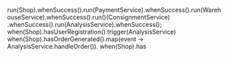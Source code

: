 run(Shop).whenSuccess().run(PaymentService).whenSuccess().run(WarehouseService).whenSuccess().run()(ConsignmentService)
.whenSuccess().run(AnalysisService).whenSuccess(); when(Shop).hasUserRegistration().trigger(AnalysisService)
when(Shop).hasOrderGenerated().map(event -> AnalysisService.handleOrder()). when(Shop).has


